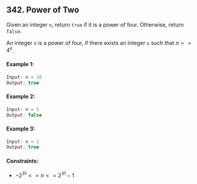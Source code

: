 ##  342. Power of Two
Given an integer ```n```, return ```true``` if it is a power of four. Otherwise, return ```false```.

An integer ```n``` is a power of four, if there exists an integer ```x``` such that $n == 4^x$.

#### Example 1:
```cpp
Input: n = 16
Output: true
```

#### Example 2:
```cpp
Input: n = 5
Output: false
```

#### Example 3:
```cpp
Input: n = 1
Output: true
```

#### Constraints: 
- $-2^{31} <= n <= 2^{31} - 1$
